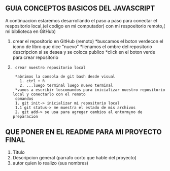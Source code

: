 ## GUIA CONCEPTOS BASICOS DEL JAVASCRIPT


A continuacion estaremos desarrollando el paso a paso para conectar el respositorio local,(el codigo en mi computador) con mi respoeitorio remoto,( mi biblioteca en GitHub)


1. crear el repositorio en GitHub (remoto)
     *buscamos el boton verdecon el icono de libro que dice "nuevo"
     *llenamos el ombre del repositorio descripcion si se desea y se coloca publico 
     *click en el boton verde para crear repositorio

2.      crear nuestro repositorio local 
        
        *abrimos la consola de git bash desde visual
          1. ctrl + ñ
          2. ...luego terminal luego nuevo terminal 
        *vamos a escribir loscomandos para inicializar nuestro repositorio local y conectarlo con el remoto 
        comandos 
        1. git init-> inicializar mi repositorio local 
        1.1 git status-> me muestra el estado de mis archivos 
        2. git add-> se usa para agregar cambios al entorm¿no de preparacion 






## QUE PONER EN EL README PARA MI PROYECTO FINAL 

1. Titulo 
2. Descripcion general (parrafo corto que hable del proyecto)
3. autor  quien lo realizo (sus nombres)